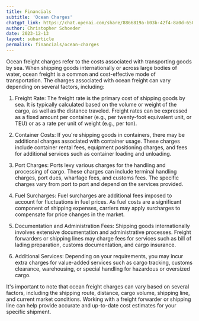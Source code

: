 ```yaml
---
title: Financials
subtitle: 'Ocean Charges'
chatgpt_link: https://chat.openai.com/share/8866819a-b03b-42f4-8a0d-650a5db093d9
author: Christopher Schoeder
date: 2023-12-13
layout: subarticle
permalink: financials/ocean-charges
---
```


Ocean freight charges refer to the costs associated with transporting goods by sea. When shipping goods internationally or across large bodies of water, ocean freight is a common and cost-effective mode of transportation. The charges associated with ocean freight can vary depending on several factors, including:

1. Freight Rate: The freight rate is the primary cost of shipping goods by sea. It is typically calculated based on the volume or weight of the cargo, as well as the distance traveled. Freight rates can be expressed as a fixed amount per container (e.g., per twenty-foot equivalent unit, or TEU) or as a rate per unit of weight (e.g., per ton).

2. Container Costs: If you're shipping goods in containers, there may be additional charges associated with container usage. These charges include container rental fees, equipment positioning charges, and fees for additional services such as container loading and unloading.

3. Port Charges: Ports levy various charges for the handling and processing of cargo. These charges can include terminal handling charges, port dues, wharfage fees, and customs fees. The specific charges vary from port to port and depend on the services provided.

4. Fuel Surcharges: Fuel surcharges are additional fees imposed to account for fluctuations in fuel prices. As fuel costs are a significant component of shipping expenses, carriers may apply surcharges to compensate for price changes in the market.

5. Documentation and Administration Fees: Shipping goods internationally involves extensive documentation and administrative processes. Freight forwarders or shipping lines may charge fees for services such as bill of lading preparation, customs documentation, and cargo insurance.

6. Additional Services: Depending on your requirements, you may incur extra charges for value-added services such as cargo tracking, customs clearance, warehousing, or special handling for hazardous or oversized cargo.

It's important to note that ocean freight charges can vary based on several factors, including the shipping route, distance, cargo volume, shipping line, and current market conditions. Working with a freight forwarder or shipping line can help provide accurate and up-to-date cost estimates for your specific shipment.
